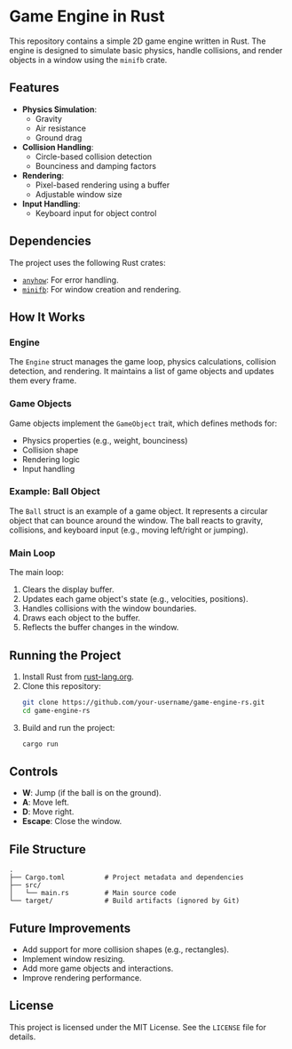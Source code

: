 # Game Engine in Rust

This repository contains a simple 2D game engine written in Rust. The engine is designed to simulate basic physics, handle collisions, and render objects in a window using the `minifb` crate.

## Features

- **Physics Simulation**: 
  - Gravity
  - Air resistance
  - Ground drag
- **Collision Handling**:
  - Circle-based collision detection
  - Bounciness and damping factors
- **Rendering**:
  - Pixel-based rendering using a buffer
  - Adjustable window size
- **Input Handling**:
  - Keyboard input for object control

## Dependencies

The project uses the following Rust crates:
- [`anyhow`](https://crates.io/crates/anyhow): For error handling.
- [`minifb`](https://crates.io/crates/minifb): For window creation and rendering.

## How It Works

### Engine

The `Engine` struct manages the game loop, physics calculations, collision detection, and rendering. It maintains a list of game objects and updates them every frame.

### Game Objects

Game objects implement the `GameObject` trait, which defines methods for:
- Physics properties (e.g., weight, bounciness)
- Collision shape
- Rendering logic
- Input handling

### Example: Ball Object

The `Ball` struct is an example of a game object. It represents a circular object that can bounce around the window. The ball reacts to gravity, collisions, and keyboard input (e.g., moving left/right or jumping).

### Main Loop

The main loop:
1. Clears the display buffer.
2. Updates each game object's state (e.g., velocities, positions).
3. Handles collisions with the window boundaries.
4. Draws each object to the buffer.
5. Reflects the buffer changes in the window.

## Running the Project

1. Install Rust from [rust-lang.org](https://www.rust-lang.org/).
2. Clone this repository:
   ```sh
   git clone https://github.com/your-username/game-engine-rs.git
   cd game-engine-rs
   ```
3. Build and run the project:
   ```sh
   cargo run
   ```

## Controls

- **W**: Jump (if the ball is on the ground).
- **A**: Move left.
- **D**: Move right.
- **Escape**: Close the window.

## File Structure

```
.
├── Cargo.toml          # Project metadata and dependencies
├── src/
│   └── main.rs         # Main source code
└── target/             # Build artifacts (ignored by Git)
```

## Future Improvements

- Add support for more collision shapes (e.g., rectangles).
- Implement window resizing.
- Add more game objects and interactions.
- Improve rendering performance.

## License

This project is licensed under the MIT License. See the `LICENSE` file for details.